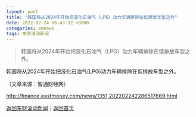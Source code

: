```yaml
---
layout: post
title: "韩国将从2024年开始把液化石油气（LPG）动力车辆排除在低排放车型之外"
date: 2022-02-24 06:43:32 +0800
categories: emnews
tags: 东财滚动新闻
---
```

> 韩国将从2024年开始把液化石油气（LPG）动力车辆排除在低排放车型之外。

<p>韩国将从2024年开始把液化石油气(LPG)动力车辆排除在低排放车型之外。</p><p class="em_media">（文章来源：智通财经网）</p>

<http://finance.eastmoney.com/news/1351,202202242286517669.html>

[返回东财滚动新闻](//finews.withounder.com/emnews/)｜[返回首页](//finews.withounder.com/)
